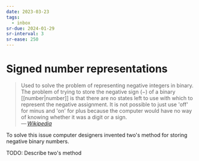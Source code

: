```yaml
---
date: 2023-03-23
tags:
  - inbox
sr-due: 2024-01-29
sr-interval: 3
sr-ease: 250
---
```


# Signed number representations

> Used to solve the problem of representing negative integers in binary. The
> problem of trying to store the negative sign (−) of a binary [[number|number]]
> is that there are no states left to use with which to represent the negative
> assignment. It is not possible to just use 'off' for minus and 'on' for plus
> because the computer would have no way of knowing whether it was a digit or a
> sign.\
> — <cite>[Wikipedia](https://simple.wikipedia.org/wiki/Signed_number_representations)</cite>

To solve this issue computer designers invented two's method for storing
negative binary numbers.

TODO: Describe two's method
